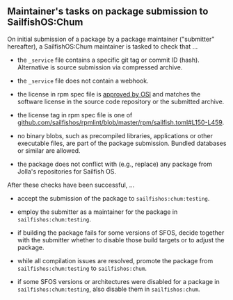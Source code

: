 ## Maintainer's tasks on package submission to SailfishOS:Chum

On initial submission of a package by a package maintainer ("submitter" hereafter), a SailfishOS:Chum
maintainer is tasked to check that …

- the `_service` file contains a specific git tag or commit ID (hash).
  Alternative is source submission via compressed archive.

- the `_service` file does not contain a webhook.

- the license in rpm spec file is [approved by OSI](https://opensource.org/licenses) and
  matches the software license in the source code repository or the submitted archive.
  
- the license tag in rpm spec file is one of
  [github.com/sailfishos/rpmlint/blob/master/rpm/sailfish.toml#L150-L459](https://github.com/sailfishos/rpmlint/blob/master/rpm/sailfish.toml#L150-L459).

- no binary blobs, such as precompiled libraries, applications or other executable files, are part of the package submission.
  Bundled databases or similar are allowed.
  
- the package does not conflict with (e.g., replace) any package from Jolla's repositories for Sailfish&nbsp;OS.

After these checks have been successful, …

- accept the submission of the package to `sailfishos:chum:testing`.

- employ the submitter as a maintainer for the package in `sailfishos:chum:testing`.

- if building the package fails for some versions of SFOS, decide together with the submitter
  whether to disable those build targets or to adjust the package.

- while all compilation issues are resolved, promote the package from `sailfishos:chum:testing`
  to `sailfishos:chum`.

- if some SFOS versions or architectures were disabled for a package in `sailfishos:chum:testing`,
  also disable them in `sailfishos:chum`.
